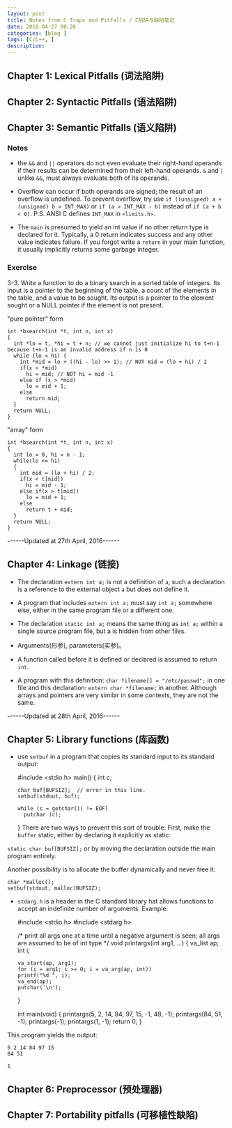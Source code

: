 ```yaml
---
layout: post
title: Notes from C Traps and Pitfalls / C陷阱与缺陷笔记  
date: 2016-04-27 00:26
categories: [blog ]
tags: [C/C++, ]
description:
---
```


## Chapter 1: Lexical Pitfalls (词法陷阱)

## Chapter 2: Syntactic Pitfalls (语法陷阱)

## Chapter 3: Semantic Pitfalls (语义陷阱)

### Notes

+ the `&&` and `||` operators do not even evaluate their right-hand operands if their results can be determined from their left-hand operands. `&` and `|` unlike `&&`, must always evaluate both of its operands.

+ Overflow can occur if both operands are signed; the result of an overflow is undefined. To prevent overflow, try use `if ((unsigned) a + (unsigned) b > INT_MAX)` or `if (a > INT_MAX - b)` instead of `if (a + b < 0)`. P.S. ANSI C defines `INT_MAX` in `<limits.h>`.

+ The `main` is presumed to yield an int value if no other return type is declared for it. Typically, a 0 return indicates success and any other value indicates failure. If you forgot write a `return` in your main function, it usually implicitly returns some garbage integer.


### Exercise

3-3. Write a function to do a binary search in a sorted table of integers. Its input is a pointer to the beginning of the table, a count of the elements in the table, and a value to be sought. Its output is a pointer to the element sought or a NULL pointer if the element is not present.

"pure pointer" form

    int *bsearch(int *t, int n, int x)
    {
      int *lo = t, *hi = t + n; // we cannot just initialize hi to t+n-1 because t+n-1 is an invalid address if n is 0
      while (lo < hi) {
        int *mid = lo + ((hi - lo) >> 1); // NOT mid = (lo + hi) / 2
        if(x < *mid)
          hi = mid; // NOT hi = mid -1
        else if (x > *mid)
          lo = mid + 1;
        else
          return mid;
      }
      return NULL;
    }

"array" form

    int *bsearch(int *t, int n, int x)
    {
      int lo = 0, hi = n - 1;
      while(lo <= hi)
      {
        int mid = (lo + hi) / 2;
        if(x < t[mid])
          hi = mid - 1;
        else if(x > t[mid])
          lo = mid + 1;
        else
          return t + mid;
      }
      return NULL;
    }



------Updated at 27th April, 2016------

## Chapter 4: Linkage (链接)

+ The declaration `extern int a;` is not a definition of `a`, such a declaration is a reference to the external object `a` but does not define it.

+ A program that includes `extern int a;` must say `int a;` somewhere else, either in the same program file or a different one.

+ The declaration `static int a;` means the same thing as `int a;` within a single source program file, but a is hidden from other files.

+ Arguments(形参), parameters(实参)。

+ A function called before it is defined or declared is assumed to return `int`.

+ A program with this definition: `char filename[] = "/etc/passwd";` in one file and this declaration: `extern char *filename;` in another. Although arrays and pointers are very similar in some contexts, they are not the same.


------Updated at 28th April, 2016------

## Chapter 5: Library functions (库函数)

+ use `setbuf` in a program that copies its standard input to its standard output:

    #include <stdio.h>
    main()
    {
      int c;

      char buf[BUFSIZ];  // error in this line.
      setbuf(stdout, buf);

      while (c = getchar()) != EOF)
        putchar (c);
    }
There are two ways to prevent this sort of trouble: First, make the `buffer` static, either by declaring it explicitly as static:

`static char buf[BUFSIZ];`
or by moving the declaration outside the main program entirely.

Another possibility is to allocate the buffer dynamically and never free it:

    char *malloc();
    setbuf(stdout, malloc(BUFSIZ);

+ `stdarg.h` is a header in the C standard library hat allows functions to accept an indefinite number of arguments. Example:

    #include <stdio.h>
    #include <stdarg.h>

    /* print all args one at a time until a negative argument is seen; all args are assumed to be of int type */
    void printargs(int arg1, ...)
    {
      va_list ap;
      int i;

      va_start(ap, arg1);
      for (i = arg1; i >= 0; i = va_arg(ap, int))
      printf("%d ", i);
      va_end(ap);
      putchar('\n');
    }

    int main(void)
    {
      printargs(5, 2, 14, 84, 97, 15, -1, 48, -1);
      printargs(84, 51, -1);
      printargs(-1);
      printargs(1, -1);
      return 0;
    }

This program yields the output:

    5 2 14 84 97 15
    84 51

    1

## Chapter 6: Preprocessor (预处理器)


## Chapter 7: Portability pitfalls (可移植性缺陷)
